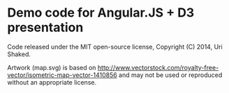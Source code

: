 Demo code for Angular.JS + D3 presentation
===

Code released under the MIT open-source license, Copyright (C) 2014, Uri Shaked.

Artwork (map.svg) is based on http://www.vectorstock.com/royalty-free-vector/isometric-map-vector-1410856
and may not be used or reproduced without an appropriate license.
